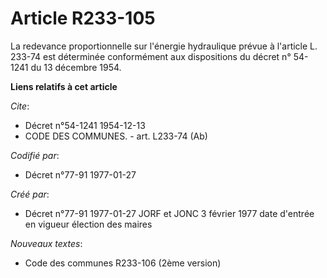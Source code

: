 # Article R233-105

La redevance proportionnelle sur l'énergie hydraulique prévue à l'article L. 233-74 est déterminée conformément aux
dispositions du décret n° 54-1241 du 13 décembre 1954.

**Liens relatifs à cet article**

_Cite_:

  - Décret n°54-1241 1954-12-13
  - CODE DES COMMUNES. - art. L233-74 (Ab)

_Codifié par_:

  - Décret n°77-91 1977-01-27

_Créé par_:

  - Décret n°77-91 1977-01-27 JORF et JONC 3 février 1977 date d'entrée en vigueur élection des maires

_Nouveaux textes_:

  - Code des communes R233-106 (2ème version)
